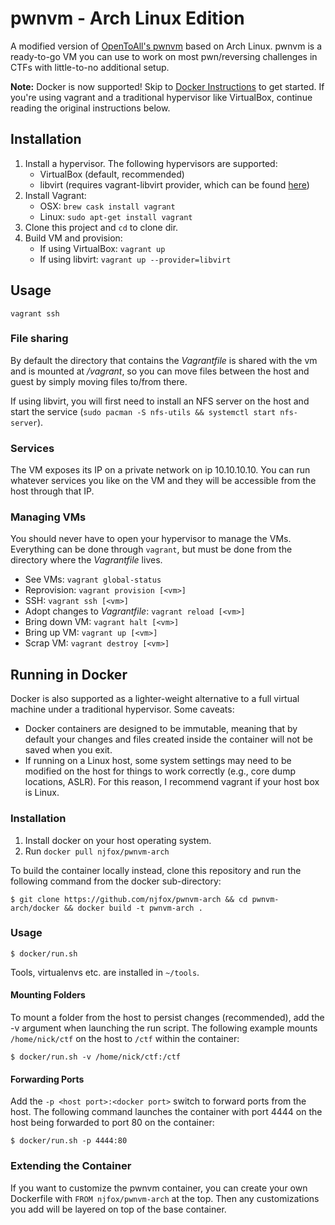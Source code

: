 # pwnvm - Arch Linux Edition
A modified version of [OpenToAll's pwnvm](https://github.com/OpenToAllCTF/pwnvm) based on Arch Linux. pwnvm is a ready-to-go VM you can use to work on most pwn/reversing challenges in CTFs with little-to-no additional setup.

**Note:** Docker is now supported! Skip to [Docker Instructions](#running-in-docker) to get started. If you're using vagrant and a traditional hypervisor like VirtualBox, continue reading the original instructions below.

## Installation
1. Install a hypervisor. The following hypervisors are supported:
   * VirtualBox (default, recommended)
   * libvirt (requires vagrant-libvirt provider, which can be found [here](https://github.com/vagrant-libvirt/vagrant-libvirt))
2. Install Vagrant:
   * OSX: `brew cask install vagrant`
   * Linux: `sudo apt-get install vagrant`
3. Clone this project and `cd` to clone dir.
4. Build VM and provision:
   * If using VirtualBox: `vagrant up`
   * If using libvirt: `vagrant up --provider=libvirt`

## Usage
`vagrant ssh`

### File sharing
By default the directory that contains the _Vagrantfile_ is shared with the vm and is mounted at _/vagrant_, so you can move files between the host and guest by simply moving files to/from there.

If using libvirt, you will first need to install an NFS server on the host and start the service (`sudo pacman -S nfs-utils && systemctl start nfs-server`).

### Services
The VM exposes its IP on a private network on ip 10.10.10.10. You can run whatever services you like on the VM and they will be accessible from the host through that IP.

### Managing VMs
You should never have to open your hypervisor to manage the VMs. Everything can be done through `vagrant`, but must be done from the directory where the _Vagrantfile_ lives.

* See VMs: `vagrant global-status`
* Reprovision: `vagrant provision [<vm>]`
* SSH: `vagrant ssh [<vm>]`
* Adopt changes to _Vagrantfile_: `vagrant reload [<vm>]`
* Bring down VM: `vagrant halt [<vm>]`
* Bring up VM: `vagrant up [<vm>]`
* Scrap VM: `vagrant destroy [<vm>]`

## Running in Docker
Docker is also supported as a lighter-weight alternative to a full virtual machine under a traditional hypervisor. Some caveats:

* Docker containers are designed to be immutable, meaning that by default your changes and files created inside the container will not be saved when you exit.
* If running on a Linux host, some system settings may need to be modified on the host for things to work correctly (e.g., core dump locations, ASLR). For this reason, I recommend vagrant if your host box is Linux.

### Installation
1. Install docker on your host operating system.
2. Run `docker pull njfox/pwnvm-arch`

To build the container locally instead, clone this repository and run the following command from the docker sub-directory:

```
$ git clone https://github.com/njfox/pwnvm-arch && cd pwnvm-arch/docker && docker build -t pwnvm-arch .
```

### Usage
```
$ docker/run.sh
```

Tools, virtualenvs etc. are installed in `~/tools`.

#### Mounting Folders
To mount a folder from the host to persist changes (recommended), add the -v argument when launching the run script. The following example mounts `/home/nick/ctf` on the host to `/ctf` within the container:

```
$ docker/run.sh -v /home/nick/ctf:/ctf
```

#### Forwarding Ports
Add the `-p <host port>:<docker port>` switch to forward ports from the host. The following command launches the container with port 4444 on the host being forwarded to port 80 on the container:

```
$ docker/run.sh -p 4444:80
```

### Extending the Container
If you want to customize the pwnvm container, you can create your own Dockerfile with `FROM njfox/pwnvm-arch` at the top. Then any customizations you add will be layered on top of the base container.